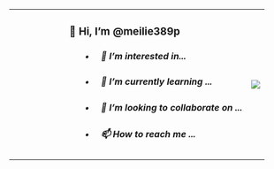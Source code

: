 <html>
  <table>
    <td>
        <h3> 
          &nbsp; &nbsp; &nbsp; &nbsp; &nbsp; &nbsp; &nbsp; &nbsp; &nbsp; &nbsp; 
          👋 Hi, I’m @meilie389p 
          &nbsp; &nbsp; &nbsp; &nbsp; &nbsp; &nbsp; &nbsp; &nbsp; &nbsp; &nbsp; 
        </h3>
        <h5> 
          &nbsp; &nbsp; &nbsp; &nbsp; &nbsp; &nbsp; &nbsp; &nbsp; &nbsp; &nbsp; 
          &nbsp; &nbsp; &nbsp; &nbsp; &nbsp; 
          • &nbsp; &nbsp; 👀 I’m interested in... 
        </h5>
        <h5> 
          &nbsp; &nbsp; &nbsp; &nbsp; &nbsp; &nbsp; &nbsp; &nbsp; &nbsp; &nbsp; 
          &nbsp; &nbsp; &nbsp; &nbsp; &nbsp; 
          • &nbsp; &nbsp; 🌱 I’m currently learning ...
        </h5>
        <h5> 
          &nbsp; &nbsp; &nbsp; &nbsp; &nbsp; &nbsp; &nbsp; &nbsp; &nbsp; &nbsp; 
          &nbsp; &nbsp; &nbsp; &nbsp; &nbsp; 
          • &nbsp; &nbsp; 💞️ I’m looking to collaborate on ... 
        </h5>
        <h5> 
          &nbsp; &nbsp; &nbsp; &nbsp; &nbsp; &nbsp; &nbsp; &nbsp; &nbsp; &nbsp; 
          &nbsp; &nbsp; &nbsp; &nbsp; &nbsp; 
          • &nbsp; &nbsp; 📫 How to reach me ...
        </h5>
    </td>
    <td>
      <img src="https://i.giphy.com/media/XKSPsk67cnCw0/giphy.webp"></img>
    </td>
  </table>
</html>
